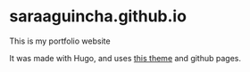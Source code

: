 # saraaguincha.github.io
This is my portfolio website

It was made with Hugo, and uses [this theme](https://github.com/LucasVadilho/heyo-hugo-theme) and github pages.